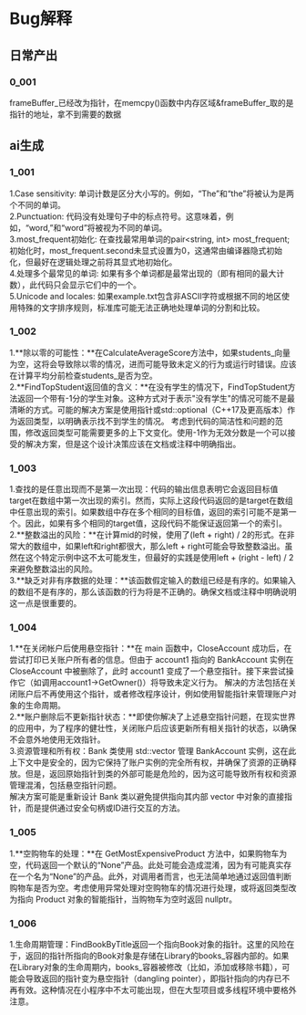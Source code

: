 
# Bug解释
## 日常产出
### 0_001
frameBuffer_已经改为指针，在memcpy()函数中内存区域&frameBuffer_取的是指针的地址，拿不到需要的数据

## ai生成
### 1_001
1.Case sensitivity: 单词计数是区分大小写的。例如，“The”和“the”将被认为是两个不同的单词。  
2.Punctuation: 代码没有处理句子中的标点符号。这意味着，例如，“word,”和“word”将被视为不同的单词。  
3.most_frequent初始化: 在查找最常用单词的pair<string, int> most_frequent;初始化时，most_frequent.second未显式设置为0，这通常由编译器隐式初始化，但最好在逻辑处理之前将其显式地初始化。  
4.处理多个最常见的单词: 如果有多个单词都是最常出现的（即有相同的最大计数），此代码只会显示它们中的一个。  
5.Unicode and locales: 如果example.txt包含非ASCII字符或根据不同的地区使用特殊的文字排序规则，标准库可能无法正确地处理单词的分割和比较。

### 1_002
1.**除以零的可能性：**在CalculateAverageScore方法中，如果students_向量为空，这将会导致除以零的情况，进而可能导致未定义的行为或运行时错误。应该在计算平均分前检查students_是否为空。  
2.**FindTopStudent返回值的含义：**在没有学生的情况下，FindTopStudent方法返回一个带有-1分的学生对象。这种方式对于表示"没有学生"的情况可能不是最清晰的方式。可能的解决方案是使用指针或std::optional（C++17及更高版本）作为返回类型，以明确表示找不到学生的情况。
考虑到代码的简洁性和问题的范围，修改返回类型可能需要更多的上下文变化。使用-1作为无效分数是一个可以接受的解决方案，但是这个设计决策应该在文档或注释中明确指出。  

### 1_003
1.查找的是任意出现而不是第一次出现：代码的输出信息表明它会返回目标值target在数组中第一次出现的索引。然而，实际上这段代码返回的是target在数组中任意出现的索引。如果数组中存在多个相同的目标值，返回的索引可能不是第一个。因此，如果有多个相同的target值，这段代码不能保证返回第一个的索引。  
2.**整数溢出的风险：**在计算mid的时候，使用了(left + right) / 2的形式。在非常大的数组中，如果left和right都很大，那么left + right可能会导致整数溢出。虽然在这个特定示例中这不太可能发生，但最好的实践是使用left + (right - left) / 2来避免整数溢出的风险。  
3.**缺乏对非有序数据的处理：**该函数假定输入的数组已经是有序的。如果输入的数组不是有序的，那么该函数的行为将是不正确的。确保文档或注释中明确说明这一点是很重要的。  

### 1_004
1.**在关闭帐户后使用悬空指针：**在 main 函数中，CloseAccount 成功后，在尝试打印已关账户所有者的信息。但由于 account1 指向的 BankAccount 实例在 CloseAccount 中被删除了，此时 account1 变成了一个悬空指针。接下来尝试操作它（如调用account1->GetOwner()）将导致未定义行为。
解决的方法包括在关闭账户后不再使用这个指针，或者修改程序设计，例如使用智能指针来管理账户对象的生命周期。  
2.**账户删除后不更新指针状态：**即使你解决了上述悬空指针问题，在现实世界的应用中，为了程序的健壮性，关闭账户后应该更新所有相关指针的状态，以确保不会意外地使用无效指针。  
3.资源管理和所有权：Bank 类使用 std::vector<BankAccount> 管理 BankAccount 实例，这在此上下文中是安全的，因为它保持了账户实例的完全所有权，并确保了资源的正确释放。但是，返回原始指针到类的外部可能是危险的，因为这可能导致所有权和资源管理混淆，包括悬空指针问题。  
解决方案可能是重新设计 Bank 类以避免提供指向其内部 vector 中对象的直接指针，而是提供通过安全句柄或ID进行交互的方法。  

### 1_005
1.**空购物车的处理：**在 GetMostExpensiveProduct 方法中，如果购物车为空，代码返回一个默认的“None”产品。此处可能会造成混淆，因为有可能真实存在一个名为“None”的产品。此外，对调用者而言，也无法简单地通过返回值判断购物车是否为空。考虑使用异常处理对空购物车的情况进行处理，或将返回类型改为指向 Product 对象的智能指针，当购物车为空时返回 nullptr。  

### 1_006
1.生命周期管理：FindBookByTitle返回一个指向Book对象的指针。这里的风险在于，返回的指针所指向的Book对象是存储在Library的books_容器内部的。如果在Library对象的生命周期内，books_容器被修改（比如，添加或移除书籍），可能会导致返回的指针变为悬空指针（dangling pointer），即指针指向的内存已不再有效。这种情况在小程序中不太可能出现，但在大型项目或多线程环境中要格外注意。  

### 